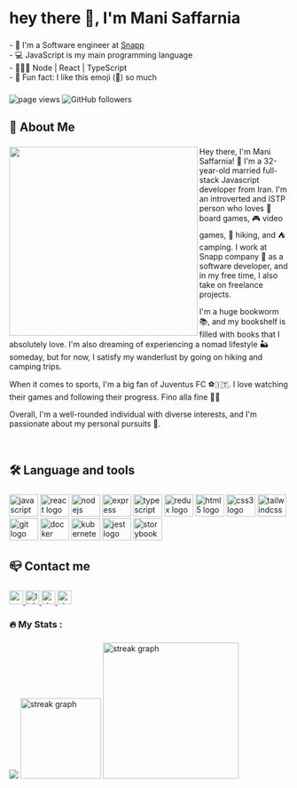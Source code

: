 <h1 align="left">hey there 👋, I'm Mani Saffarnia</h1>

###

<p align="left">- 🏢 I'm a Software engineer at <a href="https://snapp.ir/">Snapp</a><br>- 💻 JavaScript is my main programming language<br>- 👨🏼‍💻 Node | React | TypeScript<br>- 🤭 Fun fact: I like this emoji (🍉) so much</p>

###

<div align="left">
  <img alt="page views" src="https://komarev.com/ghpvc/?username=ManiSaffarnia" style="max-width: 100%;">
  <img alt="GitHub followers" src="https://img.shields.io/github/followers/ManiSaffarnia?color=green&amp;logo=github" style="max-width: 100%;">
</div>

###

<h2 align="left">🍉 About Me</h1>

###

<div style={float: left}> 
<img align="left" height="340" src="https://media.licdn.com/dms/image/C4E03AQHSDhtTimhBJg/profile-displayphoto-shrink_800_800/0/1633275209729?e=1686787200&v=beta&t=_0OeCWW2aELMzUX4kONUySaD4yWcAWRMO32CAU2w4wc"  />
</div>

###

<p align="left">Hey there, I'm Mani Saffarnia! 👋 I'm a 32-year-old married full-stack Javascript developer from Iran. I'm an introverted and ISTP person who loves 🎲 board games, 🎮 video games, 🥾 hiking, and ⛺ camping. I work at Snapp company 🚗 as a software developer, and in my free time, I also take on freelance projects.</p>
<p>
I'm a huge bookworm 📚, and my bookshelf is filled with books that I absolutely love. I'm also dreaming of experiencing a nomad lifestyle 🏜️ someday, but for now, I satisfy my wanderlust by going on hiking and camping trips.
</p>
<p>When it comes to sports, I'm a big fan of Juventus FC ⚽️🇮🇹. I love watching their games and following their progress. Fino alla fine 🤍🖤</p>
<p>Overall, I'm a well-rounded individual with diverse interests, and I'm passionate about my personal pursuits 🤩.</p>

<br/>


<h2 align="left">🛠 Language and tools</h1>

###

<div align="left">
  <img src="https://cdn.jsdelivr.net/gh/devicons/devicon/icons/javascript/javascript-original.svg" height="40" width="52" alt="javascript logo"  />
  <img src="https://cdn.jsdelivr.net/gh/devicons/devicon/icons/react/react-original.svg" height="40" width="52" alt="react logo"  />
  <img src="https://cdn.jsdelivr.net/gh/devicons/devicon/icons/nodejs/nodejs-original.svg" height="40" width="52" alt="nodejs logo"  />
  <img src="https://cdn.jsdelivr.net/gh/devicons/devicon/icons/express/express-original.svg" height="40" width="52" alt="express logo"  />
  <img src="https://cdn.jsdelivr.net/gh/devicons/devicon/icons/typescript/typescript-original.svg" height="40" width="52" alt="typescript logo"  />
  <img src="https://cdn.jsdelivr.net/gh/devicons/devicon/icons/redux/redux-original.svg" height="40" width="52" alt="redux logo"  />
  <img src="https://cdn.jsdelivr.net/gh/devicons/devicon/icons/html5/html5-original.svg" height="40" width="52" alt="html5 logo"  />
  <img src="https://cdn.jsdelivr.net/gh/devicons/devicon/icons/css3/css3-original.svg" height="40" width="52" alt="css3 logo"  />
  <img src="https://cdn.jsdelivr.net/gh/devicons/devicon/icons/tailwindcss/tailwindcss-original-wordmark.svg" height="40" width="52" alt="tailwindcss logo"  />
  <img src="https://cdn.jsdelivr.net/gh/devicons/devicon/icons/git/git-original.svg" height="40" width="52" alt="git logo"  />
  <img src="https://cdn.jsdelivr.net/gh/devicons/devicon/icons/docker/docker-plain-wordmark.svg" height="40" width="52" alt="docker logo"  />
  <img src="https://cdn.jsdelivr.net/gh/devicons/devicon/icons/kubernetes/kubernetes-plain.svg" height="40" width="52" alt="kubernetes logo"  />
  <img src="https://cdn.jsdelivr.net/gh/devicons/devicon/icons/jest/jest-plain.svg" height="40" width="52" alt="jest logo"  />
  <img src="https://cdn.jsdelivr.net/gh/devicons/devicon/icons/storybook/storybook-original.svg" height="40" width="52" alt="storybook logo"  />
</div>

###

<h2 align="left">📪 Contact me</h2>

###

<div align="left">
  <a href="mailto: mani.saffarnia@gmail.com">
    <img src="https://img.shields.io/static/v1?message=Gmail&logo=gmail&label=&color=D14836&logoColor=white&labelColor=&style=for-the-badge" height="25" alt="gmail logo"  />
  </a>

  <a href="https://www.linkedin.com/in/mani-saffarnia/" target="_blank">
  <img src="https://img.shields.io/static/v1?message=LinkedIn&logo=linkedin&label=&color=0077B5&logoColor=white&labelColor=&style=for-the-badge" height="25" alt="linkedin logo"  />
  </a>
  
  <a href="https://stackoverflow.com/users/5584742/mani-saffarnia" target="_blank">
  <img src="https://img.shields.io/static/v1?message=Stackoverflow&logo=stackoverflow&label=&color=FE7A16&logoColor=white&labelColor=&style=for-the-badge" height="25" alt="stackoverflow logo"  />
  </a>
  
  <a href="https://join.skype.com/invite/mbfq1AJB0DHg">
     <img src="https://img.shields.io/badge/Skype-00AFF0?style=for-the-badge&logo=skype&logoColor=white" height="25" alt="stackoverflow logo"  />
  </a>
  
</div>

###

<h3 align="left">🔥   My Stats :</h3>

###

<img src="https://github-readme-stats.vercel.app/api?username=ManiSaffarnia&show_icons=true&theme=algolia" style="max-width: 100%;" />

  <img src="https://streak-stats.demolab.com?user=ManiSaffarnia&locale=en&mode=daily&theme=algolia&hide_border=false&border_radius=5&date_format=M j[, Y]&order=3" height="145" alt="streak graph"  />

<img float="left" src="https://github-readme-stats.vercel.app/api/top-langs/?username=ManiSaffarnia&theme=algolia" height="245" alt="streak graph" />


 

  

###
